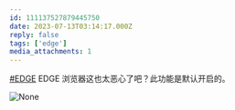 ```yaml
---
id: 111137527879445750
date: 2023-07-13T03:14:17.000Z
reply: false
tags: ['edge']
media_attachments: 1
---
```


[#EDGE](https://e5n.cc/tags/EDGE) EDGE 浏览器这也太恶心了吧？此功能是默认开启的。

![None](https://files.e5n.cc/media_attachments/files/111/219/241/108/349/521/original/479764bab1c7ab49.webp)
